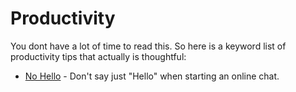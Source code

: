 # Productivity

You dont have a lot of time to read this. So here is a keyword list of productivity tips that actually is thoughtful:

* [No Hello](http://www.nohello.com/) - Don't say just "Hello" when starting an online chat.

